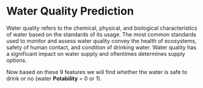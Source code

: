 # Water Quality Prediction

Water quality refers to the chemical, physical, and biological characteristics of water based on the standards of its usage. The most common standards used to monitor and assess water quality convey the health of ecosystems, safety of human contact, and condition of drinking water. Water quality has a significant impact on water supply and oftentimes determines supply options.

Now based on these 9 features we will find whether the water is safe to drink or no (water **Potability** = 0 or 1).
